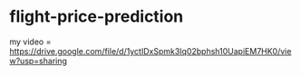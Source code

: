 ﻿# flight-price-prediction
my video = https://drive.google.com/file/d/1yctIDxSpmk3Iq02bphsh10UapiEM7HK0/view?usp=sharing
